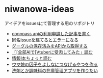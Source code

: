 # niwanowa-ideas

アイデアをissuesにて管理する用のリポジトリ

<!-- ISSUE_LIST_START -->
- [connpass apiの利用申請した記事を書く](https://github.com/niwanowa/niwanowa-ideas/issues/41)
- [同名issueを建てるとエラーになる](https://github.com/niwanowa/niwanowa-ideas/issues/40)
- [グーグルの保存済みをAPIから取得する](https://github.com/niwanowa/niwanowa-ideas/issues/36)
- [「[全部AIで]Vtuberに受肉してみた」読む](https://github.com/niwanowa/niwanowa-ideas/issues/26)
- [情報Ⅰ本ちょっと読む](https://github.com/niwanowa/niwanowa-ideas/issues/25)
- [ウマ娘の因子をよしなにつなげるやつを作る](https://github.com/niwanowa/niwanowa-ideas/issues/18)
- [洗剤とか調味料の在庫管理アプリを作りたい](https://github.com/niwanowa/niwanowa-ideas/issues/9)
<!-- github actions: Updated on 2024-09-17 14:24:33 UTC-->
<!-- ISSUE_LIST_END -->
